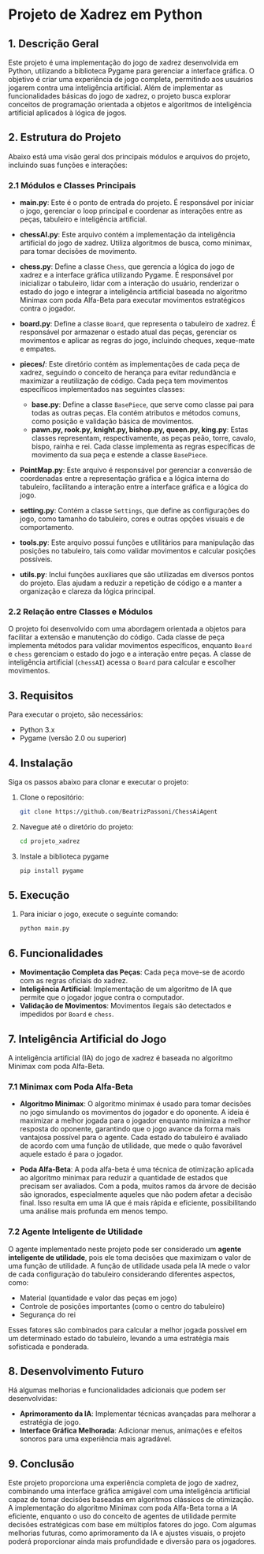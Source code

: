 # Projeto de Xadrez em Python

## 1. Descrição Geral

Este projeto é uma implementação do jogo de xadrez desenvolvida em Python, utilizando a biblioteca Pygame para gerenciar a interface gráfica. O objetivo é criar uma experiência de jogo completa, permitindo aos usuários jogarem contra uma inteligência artificial. Além de implementar as funcionalidades básicas do jogo de xadrez, o projeto busca explorar conceitos de programação orientada a objetos e algoritmos de inteligência artificial aplicados à lógica de jogos.

## 2. Estrutura do Projeto

Abaixo está uma visão geral dos principais módulos e arquivos do projeto, incluindo suas funções e interações:

### 2.1 Módulos e Classes Principais

- **main.py**: Este é o ponto de entrada do projeto. É responsável por iniciar o jogo, gerenciar o loop principal e coordenar as interações entre as peças, tabuleiro e inteligência artificial.

- **chessAI.py**: Este arquivo contém a implementação da inteligência artificial do jogo de xadrez. Utiliza algoritmos de busca, como minimax, para tomar decisões de movimento.

- **chess.py**: Define a classe `Chess`, que gerencia a lógica do jogo de xadrez e a interface gráfica utilizando Pygame. É responsável por inicializar o tabuleiro, lidar com a interação do usuário, renderizar o estado do jogo e integrar a inteligência artificial baseada no algoritmo Minimax com poda Alfa-Beta para executar movimentos estratégicos contra o jogador.

- **board.py**: Define a classe `Board`, que representa o tabuleiro de xadrez. É responsável por armazenar o estado atual das peças, gerenciar os movimentos e aplicar as regras do jogo, incluindo cheques, xeque-mate e empates.

- **pieces/**: Este diretório contém as implementações de cada peça de xadrez, seguindo o conceito de herança para evitar redundância e maximizar a reutilização de código. Cada peça tem movimentos específicos implementados nas seguintes classes:
  - **base.py**: Define a classe `BasePiece`, que serve como classe pai para todas as outras peças. Ela contém atributos e métodos comuns, como posição e validação básica de movimentos.
  - **pawn.py, rook.py, knight.py, bishop.py, queen.py, king.py**: Estas classes representam, respectivamente, as peças peão, torre, cavalo, bispo, rainha e rei. Cada classe implementa as regras específicas de movimento da sua peça e estende a classe `BasePiece`.

- **PointMap.py**: Este arquivo é responsável por gerenciar a conversão de coordenadas entre a representação gráfica e a lógica interna do tabuleiro, facilitando a interação entre a interface gráfica e a lógica do jogo.

- **setting.py**: Contém a classe `Settings`, que define as configurações do jogo, como tamanho do tabuleiro, cores e outras opções visuais e de comportamento.

- **tools.py**: Este arquivo possui funções e utilitários para manipulação das posições no tabuleiro, tais como validar movimentos e calcular posições possíveis.

- **utils.py**: Inclui funções auxiliares que são utilizadas em diversos pontos do projeto. Elas ajudam a reduzir a repetição de código e a manter a organização e clareza da lógica principal.

### 2.2 Relação entre Classes e Módulos

O projeto foi desenvolvido com uma abordagem orientada a objetos para facilitar a extensão e manutenção do código. Cada classe de peça implementa métodos para validar movimentos específicos, enquanto `Board` e `chess` gerenciam o estado do jogo e a interação entre peças. A classe de inteligência artificial (`chessAI`) acessa o `Board` para calcular e escolher movimentos.

## 3. Requisitos

Para executar o projeto, são necessários:

- Python 3.x
- Pygame (versão 2.0 ou superior)

## 4. Instalação

Siga os passos abaixo para clonar e executar o projeto:

1. Clone o repositório:
   ```bash
   git clone https://github.com/BeatrizPassoni/ChessAiAgent

2. Navegue até o diretório do projeto:
   ```bash
   cd projeto_xadrez

3. Instale a biblioteca pygame
   ```bash
   pip install pygame

## 5. Execução

1. Para iniciar o jogo, execute o seguinte comando: 

   ```bash
   python main.py

## 6. Funcionalidades

- **Movimentação Completa das Peças**: Cada peça move-se de acordo com as regras oficiais do xadrez.
- **Inteligência Artificial**: Implementação de um algoritmo de IA que permite que o jogador jogue contra o computador.
- **Validação de Movimentos**: Movimentos ilegais são detectados e impedidos por `Board` e `chess`.

## 7. Inteligência Artificial do Jogo

A inteligência artificial (IA) do jogo de xadrez é baseada no algoritmo Minimax com poda Alfa-Beta. 

### 7.1 Minimax com Poda Alfa-Beta

- **Algoritmo Minimax**: O algoritmo minimax é usado para tomar decisões no jogo simulando os movimentos do jogador e do oponente. A ideia é maximizar a melhor jogada para o jogador enquanto minimiza a melhor resposta do oponente, garantindo que o jogo avance da forma mais vantajosa possível para o agente. Cada estado do tabuleiro é avaliado de acordo com uma função de utilidade, que mede o quão favorável aquele estado é para o jogador.

- **Poda Alfa-Beta**: A poda alfa-beta é uma técnica de otimização aplicada ao algoritmo minimax para reduzir a quantidade de estados que precisam ser avaliados. Com a poda, muitos ramos da árvore de decisão são ignorados, especialmente aqueles que não podem afetar a decisão final. Isso resulta em uma IA que é mais rápida e eficiente, possibilitando uma análise mais profunda em menos tempo.

### 7.2 Agente Inteligente de Utilidade

O agente implementado neste projeto pode ser considerado um **agente inteligente de utilidade**, pois ele toma decisões que maximizam o valor de uma função de utilidade. A função de utilidade usada pela IA mede o valor de cada configuração do tabuleiro considerando diferentes aspectos, como:
- Material (quantidade e valor das peças em jogo)
- Controle de posições importantes (como o centro do tabuleiro)
- Segurança do rei

Esses fatores são combinados para calcular a melhor jogada possível em um determinado estado do tabuleiro, levando a uma estratégia mais sofisticada e ponderada.

## 8. Desenvolvimento Futuro

Há algumas melhorias e funcionalidades adicionais que podem ser desenvolvidas:
- **Aprimoramento da IA**: Implementar técnicas avançadas para melhorar a estratégia de jogo.
- **Interface Gráfica Melhorada**: Adicionar menus, animações e efeitos sonoros para uma experiência mais agradável.

## 9. Conclusão

Este projeto proporciona uma experiência completa de jogo de xadrez, combinando uma interface gráfica amigável com uma inteligência artificial capaz de tomar decisões baseadas em algoritmos clássicos de otimização. A implementação do algoritmo Minimax com poda Alfa-Beta torna a IA eficiente, enquanto o uso do conceito de agentes de utilidade permite decisões estratégicas com base em múltiplos fatores do jogo. Com algumas melhorias futuras, como aprimoramento da IA e ajustes visuais, o projeto poderá proporcionar ainda mais profundidade e diversão para os jogadores.
